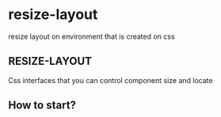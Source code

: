 # resize-layout
resize layout on environment that is created on css

## RESIZE-LAYOUT 
Css interfaces that you can control component size and locate 

## How to start? 

